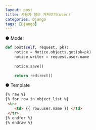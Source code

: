 ```yaml
---
layout: post
title: 사용자 정보 가져오기(user)
categories: Django
tags: [Django]
---
```


● Model

```python
def post(self, request, pk):
    notice = Notice.objects.get(pk=pk)
    notice.writer = request.user.name
    
    notice.save()
    
    return redirect()
```

● Template

```html
{% raw %}
{% for row in object_list %}
 <tr>
    <td> {{ row.user.name }} </td>
 </tr>
{% endfor %}
{% endraw %}
```